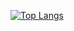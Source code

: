 [![Top Langs](https://github-readme-stats.vercel.app/api/top-langs/?username=tumbersa)](https://github.com/anuraghazra/github-readme-stats)
